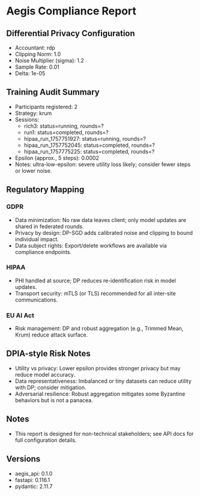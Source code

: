 # Aegis Compliance Report
## Differential Privacy Configuration
- Accountant: rdp
- Clipping Norm: 1.0
- Noise Multiplier (sigma): 1.2
- Sample Rate: 0.01
- Delta: 1e-05

## Training Audit Summary
- Participants registered: 2
- Strategy: krum
- Sessions:
  - rich3: status=running, rounds=?
  - run1: status=completed, rounds=?
  - hipaa_run_1757751927: status=running, rounds=?
  - hipaa_run_1757752045: status=completed, rounds=?
  - hipaa_run_1757775225: status=completed, rounds=?
- Epsilon (approx., 5 steps): 0.0002
- Notes: ultra-low-epsilon: severe utility loss likely; consider fewer steps or lower noise.

## Regulatory Mapping
### GDPR
- Data minimization: No raw data leaves client; only model updates are shared in federated rounds.
- Privacy by design: DP-SGD adds calibrated noise and clipping to bound individual impact.
- Data subject rights: Export/delete workflows are available via compliance endpoints.
### HIPAA
- PHI handled at source; DP reduces re-identification risk in model updates.
- Transport security: mTLS (or TLS) recommended for all inter-site communications.
### EU AI Act
- Risk management: DP and robust aggregation (e.g., Trimmed Mean, Krum) reduce attack surface.

## DPIA-style Risk Notes
- Utility vs privacy: Lower epsilon provides stronger privacy but may reduce model accuracy.
- Data representativeness: Imbalanced or tiny datasets can reduce utility with DP; consider mitigation.
- Adversarial resilience: Robust aggregation mitigates some Byzantine behaviors but is not a panacea.

## Notes
- This report is designed for non-technical stakeholders; see API docs for full configuration details.

## Versions
- aegis_api: 0.1.0
- fastapi: 0.116.1
- pydantic: 2.11.7



